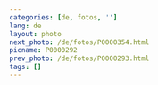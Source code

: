 ```yaml
---
categories: [de, fotos, '']
lang: de
layout: photo
next_photo: /de/fotos/P0000354.html
picname: P0000292
prev_photo: /de/fotos/P0000293.html
tags: []
---
```

